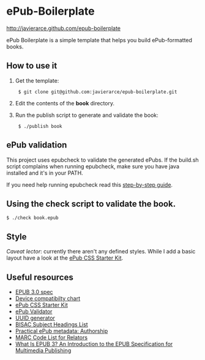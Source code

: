 ePub-Boilerplate
================

http://javierarce.github.com/epub-boilerplate

ePub Boilerplate is a simple template that helps you build ePub-formatted books.

## How to use it

1. Get the template:

        $ git clone git@github.com:javierarce/epub-boilerplate.git

2. Edit the contents of the **book** directory.

3. Run the publish script to generate and validate the book:

        $ ./publish book

## ePub validation

This project uses epubcheck to validate the generated ePubs. If the build.sh script complains when running epubcheck, make sure you have java installed and it's in your PATH.

If you need help running epubcheck read this <a href="http://blog.threepress.org/2010/12/16/running-epubcheck-on-your-computer/">step-by-step guide</a>.

## Using the check script to validate the book.

    $ ./check book.epub
    
## Style

*Caveat lector*: currently there aren't any defined styles. While I add a basic layout have a look at the <a href="https://github.com/mattharrison/epub-css-starter-kit">ePub CSS Starter Kit</a>.

## Useful resources
      
* [EPUB 3.0 spec](http://idpf.org/epub/30)
* [Device compatibilty chart](http://wiki.mobileread.com/wiki/Device_Compatibility)
* [ePub CSS Starter Kit](https://github.com/mattharrison/epub-css-starter-kit)
* [ePub Validator](http://code.google.com/p/epubcheck)
* [UUID generator](http://www.famkruithof.net/uuid/uuidgen)
* [BISAC Subject Headings List](http://www.bisg.org/what-we-do-0-136-bisac-subject-headings-list-major-subjects.php)
* [Practical ePub metadata: Authorship](http://blog.threepress.org/2009/11/27/practical-epub-metadata-authorship/)
* [MARC Code List for Relators](http://www.loc.gov/marc/relators)
* [What Is EPUB 3? An Introduction to the EPUB Specification for Multimedia Publishing](http://shop.oreilly.com/product/0636920022442.do)
